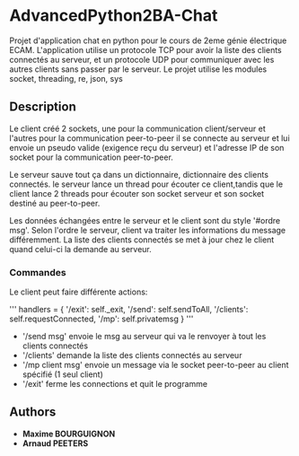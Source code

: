 # AdvancedPython2BA-Chat

Projet d'application chat en python pour le cours de 2eme génie électrique ECAM.
L'application utilise un protocole TCP pour avoir la liste des clients connectés au serveur, et un protocole
UDP pour communiquer avec les autres clients sans passer par le serveur.
Le projet utilise les modules socket, threading, re, json, sys

## Description

Le client créé 2 sockets, une pour la communication client/serveur et l'autres pour la communication peer-to-peer
il se connecte au serveur et lui envoie un pseudo valide (exigence reçu du serveur) et l'adresse IP de son socket
pour la communication peer-to-peer.

Le serveur sauve tout ça dans un dictionnaire, dictionnaire des clients connectés.
le serveur lance un thread pour écouter ce client,tandis que le client lance 2 threads
pour écouter son socket serveur et son socket destiné au peer-to-peer.

Les données échangées entre le serveur et le client sont du style '#ordre msg'. Selon l'ordre le serveur,
client va traiter les informations du message différemment.
La liste des clients connectés se met à jour chez le client quand celui-ci la demande au serveur.

### Commandes

Le client peut faire différente actions:

'''
    handlers = {
        '/exit': self._exit,
        '/send': self.sendToAll,
        '/clients': self.requestConnected,
        '/mp': self.privatemsg
    }
'''

* '/send msg' envoie le msg au serveur qui va le renvoyer à tout les clients connectés
* '/clients' demande la liste des clients connectés au serveur
* '/mp client msg' envoie un message via le socket peer-to-peer au client spécifié (1 seul client)
* '/exit' ferme les connections et quit le programme

## Authors

* **Maxime BOURGUIGNON**
* **Arnaud PEETERS**